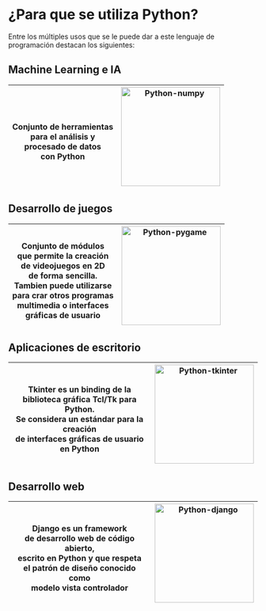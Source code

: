 # ¿Para que se utiliza Python?

Entre los múltiples usos que se le puede dar a este lenguaje de programación destacan los siguientes:

## Machine Learning e IA

|<div>  <br>Conjunto de herramientas <br> para el análisis y <br> procesado de datos <br> con Python <br>  </div>| <img width="200" src="https://aulasoftwarelibre.github.io/taller-de-python/images/python-numpy.png" alt="Python-numpy">|
|---|---|

## Desarrollo de juegos

|<div>  <br> Conjunto de módulos <br> que permite la creación <br> de videojuegos en 2D <br> de forma sencilla. <br> Tambien puede utilizarse <br> para crar otros programas <br> multimedia o interfaces <br> gráficas de usuario <br>  </div>| <img width="200" src="https://aulasoftwarelibre.github.io/taller-de-python/images/python-pygame.png" alt="Python-pygame">|
|---|---|

## Aplicaciones de escritorio

|<div>  <br> Tkinter es un binding de la<br> biblioteca gráfica Tcl/Tk para Python. <br> Se considera un estándar para la creación <br> de interfaces gráficas de usuario en Python <br>  </div>| <img width="200" src="https://aulasoftwarelibre.github.io/taller-de-python/images/python-tkinter.jpg" alt="Python-tkinter">|
|---|---|

## Desarrollo web

|<div>  <br> Django es un framework <br> de desarrollo web de código abierto, <br> escrito en Python y que respeta <br> el patrón de diseño conocido como <br> modelo vista controlador <br>  </div>| <img width="200" src="https://aulasoftwarelibre.github.io/taller-de-python/images/python-django.png" alt="Python-django">|
|---|---|